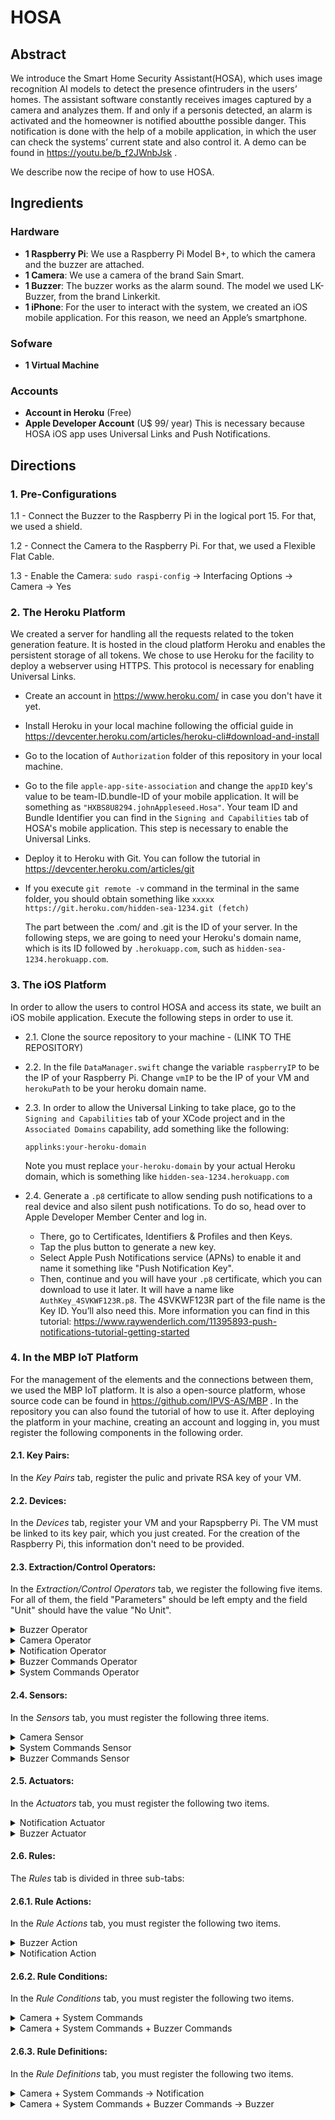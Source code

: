 # HOSA

## Abstract

We introduce the Smart Home Security Assistant(HOSA), which uses image recognition AI models to detect the presence ofintruders in the users’ homes. The assistant software constantly receives images captured by a camera and analyzes them. If and only if a personis detected, an alarm is activated and the homeowner is notified aboutthe possible danger. This notification is done with the help of a mobile application, in which the user can check the systems’ current state and also control it. A demo can be found in https://youtu.be/b_f2JWnbJsk .

We describe now the recipe of how to use HOSA.

## Ingredients

### Hardware

- **1 Raspberry Pi**: We use a Raspberry Pi Model B+, to which the camera and the buzzer are attached.
- **1 Camera**: We use a camera of the brand Sain Smart.
- **1 Buzzer**: The buzzer works as the alarm sound. The model we used LK-Buzzer, from the brand Linkerkit.
- **1 iPhone**: For the user to interact with the system, we created an iOS mobile application. For this reason, we need an Apple’s smartphone.

### Sofware

- **1 Virtual Machine**

### Accounts

- **Account in Heroku** (Free)
- **Apple Developer Account** (U$ 99/ year)
  This is necessary because HOSA iOS app uses Universal Links and Push Notifications.

## Directions

### 1. Pre-Configurations

1.1 - Connect the Buzzer to the Raspberry Pi in the logical port 15. For that, we used a shield.

1.2 - Connect the Camera to the Raspberry Pi. For that, we used a Flexible Flat Cable.

1.3 - Enable the Camera:
`sudo raspi-config` -> Interfacing Options -> Camera -> Yes

### 2. The Heroku Platform

We created a server for handling all the requests related to the token generation feature. It is hosted in the cloud platform Heroku and enables the persistent storage of all tokens. We chose to use Heroku for the facility to deploy a webserver using HTTPS. This protocol is necessary for enabling Universal Links.

- Create an account in https://www.heroku.com/ in case you don't have it yet.
- Install Heroku in your local machine following the official guide in https://devcenter.heroku.com/articles/heroku-cli#download-and-install
- Go to the location of `Authorization` folder of this repository in your local machine. 
- Go to the file `apple-app-site-association` and change the `appID` key's value to be team-ID.bundle-ID of your mobile application. It will be something as `"HXBS8U8294.johnAppleseed.Hosa"`. Your team ID and Bundle Identifier you can find in the `Signing and Capabilities` tab of HOSA's mobile application. This step is necessary to enable the Universal Links.
- Deploy it to Heroku with Git. You can follow the tutorial in https://devcenter.heroku.com/articles/git
- If you execute `git remote -v` command in the terminal in the same folder, you should obtain something like 
  `xxxxx    https://git.heroku.com/hidden-sea-1234.git (fetch)`
  
  The part between the .com/ and .git is the ID of your server. In the following steps, we are going to need your Heroku's domain name, which is its ID followed by `.herokuapp.com`, such as `hidden-sea-1234.herokuapp.com`.

### 3. The iOS Platform

In order to allow the users to control HOSA and access its state, we built an iOS mobile application. Execute the following steps in order to use it.

- 2.1. Clone the source repository to your machine - (LINK TO THE REPOSITORY)

- 2.2. In the file `DataManager.swift` change the variable `raspberryIP` to be the IP of your Raspberry Pi. Change `vmIP` to be the IP of your VM and `herokuPath` to be your heroku domain name.

- 2.3. In order to allow the Universal Linking to take place, go to the `Signing and Capabilities` tab of your XCode project and in the `Associated Domains` capability, add something like the following:

  `applinks:your-heroku-domain`

  Note you must replace `your-heroku-domain` by your actual Heroku domain, which is something like `hidden-sea-1234.herokuapp.com`
  
- 2.4. Generate a `.p8` certificate to allow sending push notifications to a real device and also silent push notifications. To do so, head over to Apple Developer Member Center and log in. 
  * There, go to Certificates, Identifiers & Profiles and then Keys. 
  * Tap the plus button to generate a new key.
  * Select Apple Push Notifications service (APNs) to enable it and name it something like "Push Notification Key".
  * Then, continue and you will have your `.p8` certificate, which you can download to use it later. It will have a name like `AuthKey_4SVKWF123R.p8`. The 4SVKWF123R part of the file name is the Key ID. You’ll also need this. More information you can find in this tutorial: https://www.raywenderlich.com/11395893-push-notifications-tutorial-getting-started

### 4. In the MBP IoT Platform

For the management of the elements and the connections between them, we used the MBP IoT platform. It is also a open-source platform, whose source code can be found in https://github.com/IPVS-AS/MBP . In the repository you can also found the tutorial of how to use it. After deploying the platform in your machine, creating an account and logging in, you must register the following components in the following order.

#### 2.1. **Key Pairs**:
In the _Key Pairs_ tab, register the pulic and private RSA key of your VM.
#### 2.2. **Devices**:
In the _Devices_ tab, register your VM and your Rapspberry Pi. The VM must be linked to its key pair, which you just created. For the creation of the Raspberry Pi, this information don't need to be provided.
#### 2.3. **Extraction/Control Operators**: 
In the _Extraction/Control Operators_ tab, we register the following five items. For all of them, the field "Parameters" should be left empty and the field "Unit" should have the value "No Unit".

<details>
  <summary>Buzzer Operator</summary>

  1. Open the _Buzzer Operator_ folder of this repo (PATH here). 

  2. In the `mbp_client.py` file, change the value of the `YOUR_VM_IP` variable to be the IP of your VM.

  3. Go back to MBP and register a new Operator. There will be a new form and in its _Operator scripts_ section, you must upload all the files inside _Buzzer Operator_ folder. Note that you can't select folders!
</details>

<details>
  <summary>Camera Operator</summary>

  1. Open the _Camera Operator_ folder of this repo (PATH here). 

  2. In the `TokenValidationManager.py` file, change the value of the `YOUR_HEROKU_URL` variable to be the URL of your webserver hosted in Heroku.

  3. Go back to MBP and register a new Operator. There will be a new form and in its _Operator scripts_ section, you must upload all the files inside _Camera Operator_ folder.
</details>

<details>
  <summary>Notification Operator</summary>

  1. Open the _Notification Operator_ folder of this repo (PATH here). 

  2. In the `NotificationManager.py` file, change the value of the `HOST` variable to be the IP of your VM. Change the `BUNDLE_ID` and `TEAM_ID` to be the your's Apple Developer information. Both Bundle ID and Team ID can be found in the `Signing and Capabilities` tab in Xcode. Change also the `DEVICE_TOKEN` variable to be the token of your iPhone. When you run the application, this value will be printed by the following function in your `AppDelegate.swift` file.

```swift
func application( _ application: UIApplication, didRegisterForRemoteNotificationsWithDeviceToken deviceToken: Data) {
  let tokenParts = deviceToken.map { data in String(format: "%02.2hhx", data) }
  let token = tokenParts.joined()
  print("Device Token: \(token)")
}
```
  3. Go back to MBP and register a new Operator. There will be a new form and in its _Operator scripts_ section, you must upload all the files inside _Notification Operator_ folder.
</details>

<details>
  <summary>Buzzer Commands Operator</summary>

  1. Open the _Buzzer Commands Operator_ folder of this repo (PATH here). 

  2. In the `TokenValidationManager.py` file, change the value of the `YOUR_HEROKU_URL` variable to be the URL of your webserver hosted in Heroku.

  3. In the `NotificationManager.py` file, change the value of the `HOST` variable to be the IP of your VM. Change the `BUNDLE_ID` and `TEAM_ID` to be the your's Apple Developer information. Both Bundle ID and Team ID can be found in the `Signing and Capabilities` tab in Xcode. Change the `APNS_KEY_ID` to be the Key ID generated in (XX). Change `APNS_AUTH_KEY_PATH` to be the full name of your key. Something like `AuthKey_4SVKWF123R.p8`. Change also the `DEVICE_TOKEN` variable to be the token of your iPhone. When you run the application, this value will be printed by the following function in your `AppDelegate.swift` file.

```swift
func application( _ application: UIApplication, didRegisterForRemoteNotificationsWithDeviceToken deviceToken: Data) {
  let tokenParts = deviceToken.map { data in String(format: "%02.2hhx", data) }
  let token = tokenParts.joined()
  print("Device Token: \(token)")
}
````
  4. Place your `.p8` certificate (generated in xX) in this folder. 

  5. Go back to MBP and register a new Operator. There will be a new form and in its _Operator scripts_ section, you must upload all the files inside _Buzzer Commands Operator_ folder.

</details>

<details>
  <summary>System Commands Operator</summary>

  1. Open the _System Commands Operator_ folder of this repo (PATH here).
  
  2. Follow steps 2, 3 and 4 of Buzzer Commands Operator.

  3. Go back to MBP and register a new Operator. There will be a new form and in its _Operator scripts_ section, you must upload all the files inside _System Commands Operator_ folder.

</details>

#### 2.4. **Sensors:** 
In the _Sensors_ tab, you must register the following three items.
<details>
  <summary>Camera Sensor</summary>

  * The _Sensor Type_ should be _Camera_

  * The _Extraction Operator_ should be the _Camera Operator_

  * The _Device_ should be the Raspberry Pi
</details>
<details>
  <summary>System Commands Sensor</summary>

  * The _Sensor Type_ should be _Touch_

  * The _Extraction Operator_ should be the _System Commands Operator_

  * The _Device_ should be the VM
</details>
<details>
  <summary>Buzzer Commands Sensor</summary>
  
  * The _Sensor Type_ should be _Touch_

  * The _Extraction Operator_ should be the _Buzzer Commands Operator_

  * The _Device_ should be the VM
</details>

#### 2.5. **Actuators**: 
In the _Actuators_ tab, you must register the following two items.

<details>
  <summary>Notification Actuator</summary>
  
  * The _Actuator Type_ may be _Vibration_

  * The _Control Operator_ should be the _Notification Operator_

  * The _Device_ should be the VM
</details>

<details>
  <summary>Buzzer Actuator</summary>
  
  * The _Actuator Type_ may be _Buzzer_

  * The _Control Operator_ should be the _Buzzer Operator_

  * The _Device_ should be the Raspberry Pi
</details>

#### 2.6. **Rules**: 
The _Rules_ tab is divided in three sub-tabs:

#### 2.6.1. **Rule Actions**: 

In the _Rule Actions_ tab, you must register the following two items.

<details>
  <summary>Buzzer Action</summary>
  
  * For _Action Type_ select _Actuator Action_

  * For _Actuator_ select _Buzzer Actuator_

  * For _suffix_ type "action"
</details>

<details>
  <summary>Notification Action</summary>
  
  * For _Action Type_ select _Actuator Action_

  * For _Actuator_ select _Notification Actuator_

  * For _suffix_ type "action"
</details>

#### 2.6.2. **Rule Conditions**: 

In the _Rule Conditions_ tab, you must register the following two items.

<details>
  <summary>Camera + System Commands</summary>
  
  * Name it Camera + System Commands. Proceed;
  
  * Drag the _Camera_ and the _System Commands_ sensors to the indicated place and add an _or_ Operator between them; Proceed;

  * Make sure the pattern is 

```
SELECT * FROM pattern [every (
event_0= <camera_sensor_ID> OR 
event_1= <system_commands_sensor_ID>
)]
```
</details>

<details>
  <summary> Camera + System Commands + Buzzer Commands</summary>
  
  * Name it Camera + System Commands + Buzzer Commands. Proceed;
  
  * Drag the _Camera_, the _System Commands_, and the _Buzzer Commands_ sensors to the indicated place and add two _or_ Operators between them; Proceed;

  * Make sure the pattern is 

```
SELECT * FROM pattern [every (
event_0= <camera_sensor_ID> OR 
event_1= <system_commands_sensor_ID> OR
event_2= <buzzer_commands_sensor_ID>
)]
```
</details>

#### 2.6.3. **Rule Definitions**: 

In the _Rule Definitions_ tab, you must register the following two items.

<details>
  <summary> Camera + System Commands -> Notification</summary>
  
  * For _Condition_ select _Camera + System Commands_

  * For _Action_ select _Notification Action_

</details>

<details>
  <summary> Camera + System Commands + Buzzer Commands -> Buzzer</summary>
  
  * For _Condition_ select _Camera + System Commands + Buzzer Commands_

  * For _Action_ select _Buzzer Action_

</details> 
